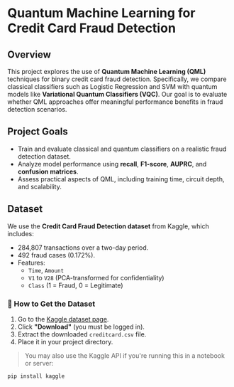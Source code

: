 # Quantum Machine Learning for Credit Card Fraud Detection

## Overview

This project explores the use of **Quantum Machine Learning (QML)** techniques for binary credit card fraud detection. Specifically, we compare classical classifiers such as Logistic Regression and SVM with quantum models like **Variational Quantum Classifiers (VQC)**. Our goal is to evaluate whether QML approaches offer meaningful performance benefits in fraud detection scenarios.

## Project Goals

- Train and evaluate classical and quantum classifiers on a realistic fraud detection dataset.
- Analyze model performance using **recall**, **F1-score**, **AUPRC**, and **confusion matrices**.
- Assess practical aspects of QML, including training time, circuit depth, and scalability.

## Dataset

We use the **Credit Card Fraud Detection dataset** from Kaggle, which includes:

- 284,807 transactions over a two-day period.
- 492 fraud cases (0.172%).
- Features: 
  - `Time`, `Amount`
  - `V1` to `V28` (PCA-transformed for confidentiality)
  - `Class` (1 = Fraud, 0 = Legitimate)

### 🔽 How to Get the Dataset

1. Go to the [Kaggle dataset page](https://www.kaggle.com/datasets/mlg-ulb/creditcardfraud).
2. Click **"Download"** (you must be logged in).
3. Extract the downloaded `creditcard.csv` file.
4. Place it in your project directory.

> You may also use the Kaggle API if you're running this in a notebook or server:
```bash
pip install kaggle
